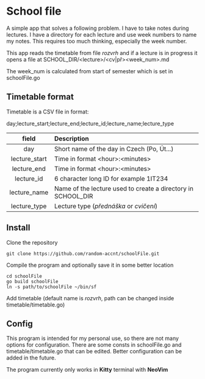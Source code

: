 # School file
A simple app that solves a following problem. I have to take notes during lectures. I have a directory for each lecture and use week numbers to name my notes. This requires too much thinking, especially the week number.

This app reads the timetable from file *rozvrh* and if a lecture is in progress it opens a file at SCHOOL_DIR/\<lecture\>/\<cv|př\>\<week_num\>.md

The week_num is calculated from start of semester which is set in schoolFile.go

## Timetable format
Timetable is a CSV file in format:

day;lecture_start;lecture_end;lecture_id;lecture_name;lecture_type

| field         | Description
| :---:         | :---------
| day           | Short name of the day in Czech (Po, Út...) 
| lecture_start | Time in format \<hour\>:\<minutes\>
| lecture_end   | Time in format \<hour\>:\<minutes\>
| lecture_id    | 6 character long ID for example 1IT234
| lecture_name  | Name of the lecture used to create a directory in SCHOOL_DIR
| lecture_type  | Lecture type (*přednáška* or *cvičení*)

## Install
Clone the repository

```
git clone https://github.com/random-accnt/schoolFile.git
```

Compile the program and optionally save it in some better location

```
cd schoolFile
go build schoolFile
ln -s path/to/schoolFile ~/bin/sf
```

Add timetable (default name is *rozvrh*, path can be changed inside timetable/timetable.go)

## Config
This program is intended for my personal use, so there are not many options for configuration. There are some consts in schoolFile.go and timetable/timetable.go that can be edited. Better configuration can be added in the future.

The program currently only works in **Kitty** terminal with **NeoVim**

